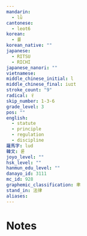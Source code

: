 ```yaml
---
mandarin:
  - lǜ
cantonese:
  - leot6
korean:
  - 률
korean_native: ""
japanese:
  - RITSU
  - RICHI
japanese_nanori: ""
vietnamese:
middle_chinese_initial: l
middle_chinese_final: iuɪt
stroke_count: "9"
radical: 彳
skip_number: 1-3-6
grade_level: 3
pos: ""
english:
  - statute
  - principle
  - regulation
  - discipline
羅馬字: lud
韓文: 룯
joyo_level: ""
hsk_level: ""
hanmun_edu_level: ""
danayo_id: 3111
mc_id: 928
graphemic_classification: 聿
stand_in: 法律
aliases:
---
```


# Notes
